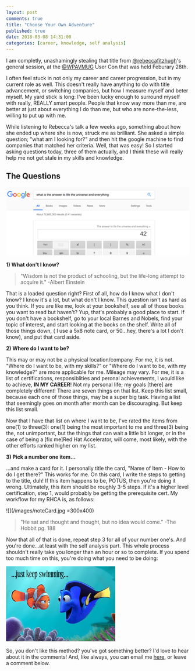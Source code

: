 ```yaml
---
layout: post
comments: true
title: "Choose Your Own Adventure"
published: true
date: 2018-03-08 14:31:00
categories: [career, knowledge, self analysis]
---
```


I am completly, unashamingly stealing that title from [@rebeccafitzhugh](https://twitter.com/RebeccaFitzhugh)'s general session, at the [@WPAVMUG](https://twitter.com/WPVMUG) User Con that was held Feburary 28th.


I often feel stuck in not only my career and career progression, but in my current role as well. This doesn't really have anything to do with title advancement, or switching companies, but how I measure myself and beter myself. My yard stick is long: I've been lucky enough to surround myself with  really, REALLY smart people. People that know way more than me, are better at just about everything I do than me, but who are none-the-less, willing to put up with me.


While listening to Rebecca's talk a few weeks ago, something about how she ended up where she is now, struck me as brilliant. She asked a simple question; "what am I looking for?" and then hit the google machine to find companies that matched her criteria. Well, that was easy! So I started asking questions today, three of them actually, and I think these will really help me not get stale in my skills and knowledge.


## The Questions

![](/images/42.png)


__1) What don't I know?__


> "Wisdom is not the product of schooling, but the life-long attempt to acquire it." -Albert Einstein 


That is a loaded question right? First of all, how do I know what I don't know? I know it's a lot, but what don't I know. This question isn't as hard as you think. If you are like me, look at your bookshelf, see all of those books you want to read but haven't? Yup, that's probably a good place to start. If you don't have a bookshelf, go to your local Barnes and Nobels, find your topic of interest, and start looking at the books on the shelf. Write all of those things down, ( I use a 5x8 note card, or 50...hey, there's a lot I don't know), and put that card aside.


__2) Where do I want to be?__


This may or may not be a physical location/company. For me, it is not. "Where do I want to be, with my skills?" or "Where do I want to be, with my knowledge?" are more applicable for me.  Mileage may vary. For me, it is a list of certifications, responsiblities and peronal achievements, I would like to achieve, __IN MY CAREER__! Not my personal life; my goals [there] are completely different! There are seven things on that list. Keep this list small, because each one of those things, may be a super big task. Having a list that seemingly goes on month after month can be discouraging. But keep this list small.


Now that I have that list on where I want to be, I've rated the items from one(1) to three(3): one(1) being the most important to me and three(3) being the, not unimportant, but the things that can wait a little bit longer, or in the case of being a [fix me]Red Hat Accelerator, will come, most likely, with the other efforts ranked higher on my list.


__3) Pick a number one item...__


...and make a card for it. I personally title the card, "Name of Item - How to do I get there?" This works for me. On this card, I write the steps to getting to the title, duh! If this item happens to be, POTUS, then you're doing it wrong. Ultimately, this item should be roughly 3-5 steps. If it's a higher level certification, step 1, would probably be getting the prerequisite cert. My workflow for my RHCA is, as follows:

![](/images/noteCard.jpg =300x400)


> "He sat and thought and thought, but no idea would come." -The Hobbit pg. 188 


Now that all of that is done, repeat step 3 for all of your number one's. And you're done...at least with the self analysis part. This whole process shouldn't really take you longer than an hour or so to complete. If you spend too much time on this, you're doing what you need to be doing:

![](/images/nemo.jpg)


So, you don't like this method? you've got something better? I'd love to hear about it in the comments! And, like always, you can email me [here](mailto:dave.kalaluhi@gmail.com), or leave a comment below.